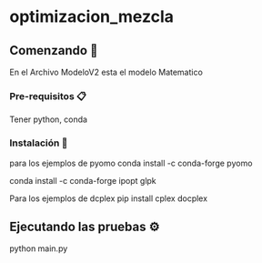 # optimizacion_mezcla
## Comenzando 🚀
En el Archivo ModeloV2 esta el modelo Matematico
### Pre-requisitos 📋
Tener python, conda

### Instalación 🔧
para los ejemplos de pyomo
conda install -c conda-forge pyomo

conda install -c conda-forge ipopt glpk

Para los ejemplos de dcplex
pip install cplex docplex

## Ejecutando las pruebas ⚙️
python main.py